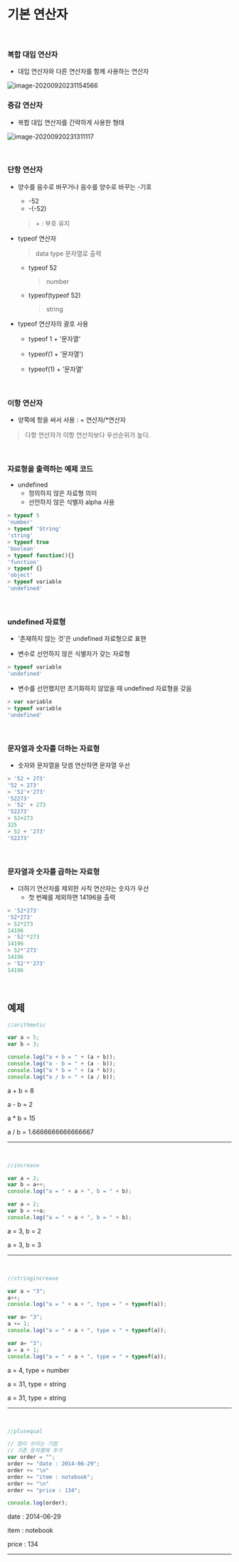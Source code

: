 # 기본 연산자

  <br>

### 복합 대입 연산자

-   대입 연산자와 다른 연산자를 함께 사용하는 연산자

![image-20200920231154566](04.기본_연산자.assets/image-20200920231154566.png)

  

### 증감 연산자

-   복합 대입 연산자를 간략하게 사용한 형태

![image-20200920231311117](04.기본_연산자.assets/image-20200920231311117.png)

  <br>

### 단항 연산자

- 양수를 음수로 바꾸거나 음수를 양수로 바꾸는 -기호

    -   -52
    -   -(-52)

    >   \+ : 부호 유지

- typeof 연산자

    >   data type 문자열로 출력

    -   typeof 52

        >   number

    -   typeof(typeof 52)

        >   string

- typeof 연산자의 괄호 사용

    -   typeof 1 + '문자열'

    -   typeof(1 + '문자열')

    -   typeof(1) + '문자열'

          <br>

### 이항 연산자

- 양쪽에 항을 써서 사용 : + 연산자/\*연산자

>   다항 연산자가 이항 연산자보다 우선순위가 높다.

  <br>

### 자료형을 출력하는 예제 코드

- undefined
    -   정의하지 않은 자료형 의미
    -   선언하지 않은 식별자 alpha 사용

```js
> typeof 5
'number'
> typeof 'String'
'string'
> typeof true 
'boolean'
> typeof function(){}
'function'
> typeof {}
'object'
> typeof variable
'undefined'
```

  <br>

### undefined 자료형

- '존재하지 않는 것'은 undefined 자료형으로 표현

- 변수로 선언하지 않은 식별자가 갖는 자료형

```js
> typeof variable
'undefined'
```

- 변수를 선언했지만 초기화하지 않았을 때 undefined 자료형을 갖음

```js
> var variable
> typeof variable
'undefined'
```

  <br>

### 문자열과 숫자를 더하는 자료형

- 숫자와 문자열을 덧셈 연산하면 문자열 우선

```js
> '52 + 273'
'52 + 273'
> '52'+'273'
'52273'
> '52' + 273
'52273'
> 52+273
325
> 52 + '273'
'52273'
```

  <br>

### 문자열과 숫자를 곱하는 자료형

- 더하기 연산자를 제외한 사칙 연산자는 숫자가 우선
    -   첫 번째를 제외하면 14196을 출력

```js
> '52*273'
'52*273'
> 52*273
14196
> '52'*273
14196
> 52*'273'
14196
> '52'*'273'
14196
```

  <br>

## 예제

```js
//arithmetic

var a = 5;
var b = 3;

console.log("a + b = " + (a + b));
console.log("a - b = " + (a - b));
console.log("a * b = " + (a * b));
console.log("a / b = " + (a / b));
```

a + b = 8

a - b = 2

a * b = 15

a / b = 1.6666666666666667

---

  <br>

```js
//increase

var a = 2;
var b = a++;
console.log("a = " + a + ", b = " + b);

var a = 2;
var b = ++a;
console.log("a = " + a + ", b = " + b);
```

a = 3, b = 2

a = 3, b = 3

---

  <br>

```js
//stringincrease

var a = "3";
a++;
console.log("a = " + a + ", type = " + typeof(a));

var a= "3";
a += 1;
console.log("a = " + a + ", type = " + typeof(a));

var a= "3";
a = a + 1;
console.log("a = " + a + ", type = " + typeof(a));
```

a = 4, type = number

a = 31, type = string

a = 31, type = string

---

  <br>

```js
//plusequal

// 많이 쓰이는 기법
// 기존 문자열에 추가
var order = "";
order += "date : 2014-06-29";
order += "\n"
order += "item : notebook";
order += "\n"
order += "price : 134";

console.log(order);
```

date : 2014-06-29

item : notebook

price : 134

---

  
